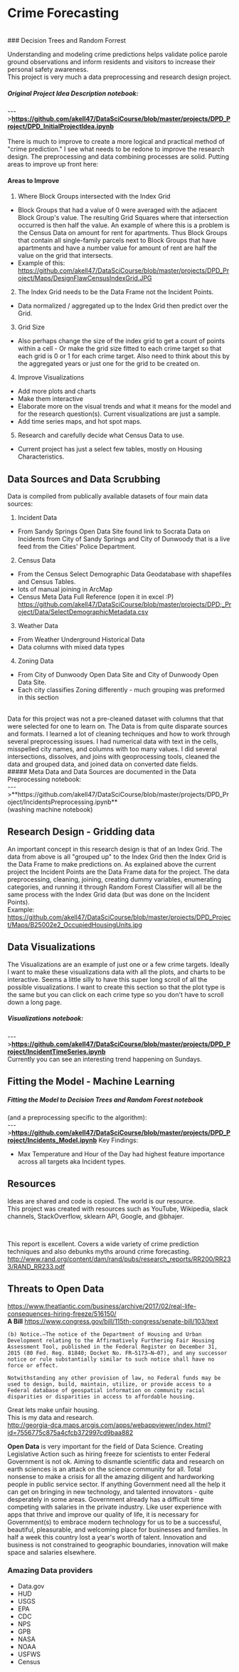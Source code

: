 
# Crime Forecasting
<br/>
### Decision Trees and Random Forrest

Understanding and modeling crime predictions helps validate police parole ground observations and inform residents and visitors to increase their personal safety awareness.
<br/>
This project is very much a data preprocessing and research design project.
<br/>
##### Original Project Idea Description notebook: <br/>
--->**https://github.com/akell47/DataSciCourse/blob/master/projects/DPD_Project/DPD_InitialProjectIdea.ipynb** <br/>
<br/>
There is much to improve to create a more logical and practical method of "crime prediction." I see what needs to be redone to improve the research design. The preprocessing and data combining processes are solid. Putting areas to improve up front here: <br/>
#### Areas to Improve
1. Where Block Groups intersected with the Index Grid
  - Block Groups that had a value of 0 were averaged with the adjacent Block Group's value. The resulting Grid Squares where that intersection occurred is then half the value. An example of where this is a problem is the Census Data on amount for rent for apartments. Thus Block Groups that contain all single-family parcels next to Block Groups that have apartments and have a number value for amount of rent are half the value on the grid that intersects.
  - Example of this: <br/> https://github.com/akell47/DataSciCourse/blob/master/projects/DPD_Project/Maps/DesignFlawCensusIndexGrid.JPG
2. The Index Grid needs to be the Data Frame not the Incident Points.
  - Data normalized / aggregated up to the Index Grid then predict over the Grid.
3. Grid Size
  - Also perhaps change the size of the index grid to get a count of points within a cell - Or make the grid size fitted to each crime target so that each grid is 0 or 1 for each crime target. Also need to think about this by the aggregated years or just one for the grid to be created on.
4. Improve Visualizations
  - Add more plots and charts
  - Make them interactive
  - Elaborate more on the visual trends and what it means for the model and for the research question(s). Current visualizations are just a sample.
  - Add time series maps, and hot spot maps.
5. Research and carefully decide what Census Data to use.
  - Current project has just a select few tables, mostly on Housing Characteristics.

## Data Sources and Data Scrubbing
Data is compiled from publically available datasets of four main data sources: <br/>

1. Incident Data
  - From Sandy Springs Open Data Site found link to Socrata Data on Incidents from City of Sandy Springs and City of Dunwoody that is a live feed from the Cities' Police Department.

2. Census Data
  - From the Census Select Demographic Data Geodatabase with shapefiles and Census Tables.
  - lots of manual joining in ArcMap
  - Census Meta Data Full Reference (open it in excel :P)<br/> https://github.com/akell47/DataSciCourse/blob/master/projects/DPD;_Project/Data/SelectDemographicMetadata.csv

3. Weather Data
 - From Weather Underground Historical Data
 - Data columns with mixed data types

4. Zoning Data
  - From City of Dunwoody Open Data Site and City of Dunwoody Open Data Site.
  - Each city classifies Zoning differently - much grouping was preformed in this section

<br/>
Data for this project was not a pre-cleaned dataset with columns that that were selected for one to learn on. The Data is from quite disparate sources and formats. I learned a lot of cleaning techniques and how to work through several preprocessing issues. I had numerical data with text in the cells, misspelled city names, and columns with too many values.  I did several intersections, dissolves, and joins with geoprocessing tools, cleaned the data and grouped data, and joined data on converted date fields. <br/>
##### Meta Data and Data Sources are documented in the Data Preprocessing notebook:<br/>
--->**https://github.com/akell47/DataSciCourse/blob/master/projects/DPD_Project/IncidentsPreprocessing.ipynb** <br/> (washing machine notebook) <br/>

## Research Design - Gridding data
An important concept in this research design is that of an Index Grid. The data from above is all "grouped up" to the Index Grid then the Index Grid is the Data Frame to make predictions on. As explained above the current project the Incident Points are the Data Frame data for the project. The data preprocessing, cleaning, joining, creating dummy variables, enumerating categories, and running it through Random Forest Classifier will all be the same process with the Index Grid data (but was done on the Incident Points).<br/>
Example: <br/>
https://github.com/akell47/DataSciCourse/blob/master/projects/DPD_Project/Maps/B25002e2_OccupiedHousingUnits.jpg

## Data Visualizations
The Visualizations are an example of just one or a few crime targets. Ideally I want to make these visualizations data with all the plots, and charts to be interactive.  Seems a little silly to have this super long scroll of all the possible visualizations. I want to create this section so that the plot type is the same but you can click on each crime type so you don't have to scroll down a long page.
##### Visualizations notebook: <br/>
--->**https://github.com/akell47/DataSciCourse/blob/master/projects/DPD_Project/IncidentTimeSeries.ipynb** <br/>
Currently you can see an interesting trend happening on Sundays.

## Fitting the Model - Machine Learning
##### Fitting the Model to Decision Trees and Random Forest notebook
(and a preprocessing specific to the algorithm): <br/>
--->**https://github.com/akell47/DataSciCourse/blob/master/projects/DPD_Project/Incidents_Model.ipynb**
Key Findings:
- Max Temperature and Hour of the Day had highest feature importance across all targets aka Incident types.


## Resources
Ideas are shared and code is copied.  The world is our resource. <br/>
This project was created with resources such as YouTube, Wikipedia, slack channels, StackOverflow, sklearn API, Google, and @bhajer.

<finish libraries list> <br/>

This report is excellent.
Covers a wide variety of crime prediction techniques and also debunks myths around crime forecasting.
http://www.rand.org/content/dam/rand/pubs/research_reports/RR200/RR233/RAND_RR233.pdf

## Threats to Open Data
https://www.theatlantic.com/business/archive/2017/02/real-life-consequences-hiring-freeze/516150/ <br/>
**A Bill** https://www.congress.gov/bill/115th-congress/senate-bill/103/text
```
(b) Notice.—The notice of the Department of Housing and Urban Development relating to the Affirmatively Furthering Fair Housing Assessment Tool, published in the Federal Register on December 31, 2015 (80 Fed. Reg. 81840; Docket No. FR–5173–N–07), and any successor notice or rule substantially similar to such notice shall have no force or effect.
```
```
Notwithstanding any other provision of law, no Federal funds may be used to design, build, maintain, utilize, or provide access to a Federal database of geospatial information on community racial disparities or disparities in access to affordable housing.
```
Great lets make unfair housing.<br/>
This is my data and research. <br/>
http://georgia-dca.maps.arcgis.com/apps/webappviewer/index.html?id=7556775c875a4cfcb372997cd9baa882 <br/>

**Open Data** is very important for the field of Data Science. Creating Legislative Action such as hiring freeze for scientists to enter Federal Government is not ok. Aiming to dismantle scientific data and research on earth sciences is an attack on the science community for all. Total nonsense to make a crisis for all the amazing diligent and hardworking people in public service sector. If anything Government need all the help it can get on bringing in new technology, and talented innovators - quite desperately in some areas. Government already has a difficult time competing with salaries in the private industry. Like user experience with apps that thrive and improve our quality of life, it is necessary for Government(s) to embrace modern technology for us to be a successful, beautiful, pleasurable, and welcoming place for businesses and families. In half a week this country lost a year's worth of talent. Innovation and business is not constrained to geographic boundaries, innovation will make space and salaries elsewhere. <br/>
### Amazing Data providers
* Data.gov
* HUD
* USGS
* EPA
* CDC
* NPS
* GPB
* NASA
* NOAA
* USFWS
* Census

<br/>
<br/>
